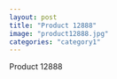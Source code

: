 ```yaml
---
layout: post
title: "Product 12888"
image: "product12888.jpg"
categories: "category1"
---
```

Product 12888
